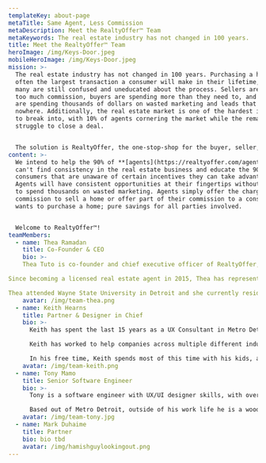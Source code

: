 ```yaml
---
templateKey: about-page
metaTitle: Same Agent, Less Commission
metaDescription: Meet the RealtyOffer™ Team
metaKeywords: The real estate industry has not changed in 100 years.
title: Meet the RealtyOffer™ Team
heroImage: /img/Keys-Door.jpeg
mobileHeroImage: /img/Keys-Door.jpeg
mission: >-
  The real estate industry has not changed in 100 years. Purchasing a home is
  often the largest transaction a consumer will make in their lifetime, and yet
  many are still confused and uneducated about the process. Sellers are paying
  too much commission, buyers are spending more than they need to, and agents
  are spending thousands of dollars on wasted marketing and leads that go
  nowhere. Additionally, the real estate market is one of the hardest industries
  to break into, with 10% of agents cornering the market while the remaining 90%
  struggle to close a deal.


  The solution is RealtyOffer, the one-stop-shop for the buyer, seller, and agent. **[RealtyOffer™](https://realtyoffer.com/)** will connect the consumer with the agent, while removing the upfront negotiation. Our AI-Digitized platform will be the first of its kind to enable savings for all parties involved in a real estate transaction: the seller, the buyer, and the agent.
content: >-
  We intend to help the 90% of **[agents](https://realtyoffer.com/agents)** who
  can't find consistency in the real estate business and educate the 90% of
  consumers that are unaware of certain incentives they can take advantage of.
  Agents will have consistent opportunities at their fingertips without needing
  to spend thousands on wasted marketing. Agents simply offer the charge less
  commission to sell a home or offer part of their commission to a consumer that
  wants to purchase a home; pure savings for all parties involved.


  Welcome to RealtyOffer™!
teamMembers:
  - name: Thea Ramadan
    title: Co-Founder & CEO
    bio: >-
    Thea Tuto is co-founder and chief executive officer of RealtyOffer, the first automated bidding platform of its kind, designed to educate and empower consumers looking to buy or sell a home and connect them with top-rated certified agents. 

Since becoming a licensed real estate agent in 2015, Thea has represented hundreds of buyers and sellers in southeast Michigan. Her experience as an agent led her to want to modernize and streamline the real estate transaction process for buyers, sellers and agents, fueling the creation of RealtyOffer, which launched in 2021.

Thea attended Wayne State University in Detroit and she currently resides in Northville, Michigan with her husband and three daughters.
    avatar: /img/team-thea.png
  - name: Keith Hearns
    title: Partner & Designer in Chief
    bio: >-
      Keith has spent the last 15 years as a UX Consultant in Metro Detroit.

      Keith has worked to help companies across multiple different industries, including e-commerce, utilities, healthcare, financial, and automative with their UX needs, ranging from simple design updates, to complete digital transformations.

      In his free time, Keith spends most of this time with his kids, and can be found watching 1 of the 3 participate in sports on any given field or gym throughout Michigan.
    avatar: /img/team-keith.png
  - name: Tony Mamo
    title: Senior Software Engineer
    bio: >-
      Tony is a software engineer with UX/UI designer skills, with over 15 years of professional experience, specializing in architecting scalable, maintainable front end systems paired with easy to use and beautiful looking interfaces. He is devoted to working on projects that move the world forward through innovative software. Tony has industry experience within recruitment, healthcare, e-commerce, logistics, and non-profit charity environments.

      Based out of Metro Detroit, outside of his work life he is a woodworker, photographer, musician, foodie, adventurer, husband, and dad.
    avatar: /img/team-tony.jpg
  - name: Mark Duhaime
    title: Partner
    bio: bio tbd
    avatar: /img/hamishguylookingout.png
---
```


